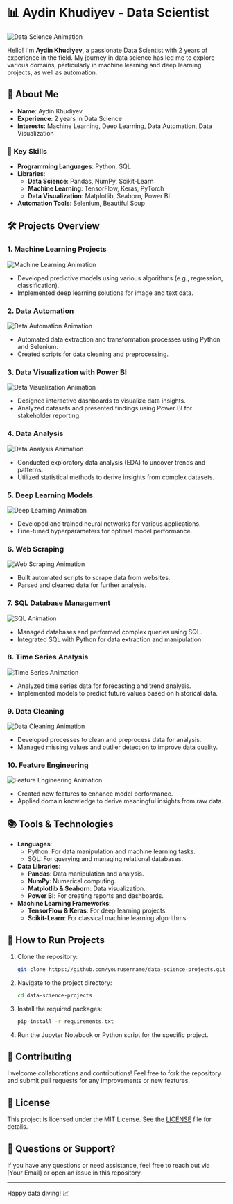 # 📊 Aydin Khudiyev - Data Scientist

![Data Science Animation](https://media.giphy.com/media/xT0xeJpnrLKf5Aqg1O/giphy.gif)

Hello! I'm **Aydin Khudiyev**, a passionate Data Scientist with 2 years of experience in the field. My journey in data science has led me to explore various domains, particularly in machine learning and deep learning projects, as well as automation.

## 🚀 About Me

- **Name**: Aydin Khudiyev
- **Experience**: 2 years in Data Science
- **Interests**: Machine Learning, Deep Learning, Data Automation, Data Visualization

### 🌟 Key Skills

- **Programming Languages**: Python, SQL
- **Libraries**: 
  - **Data Science**: Pandas, NumPy, Scikit-Learn
  - **Machine Learning**: TensorFlow, Keras, PyTorch
  - **Data Visualization**: Matplotlib, Seaborn, Power BI
- **Automation Tools**: Selenium, Beautiful Soup

## 🛠️ Projects Overview

### 1. Machine Learning Projects
![Machine Learning Animation](https://media.giphy.com/media/26xBKI2fW5xkfjRHK/giphy.gif)
- Developed predictive models using various algorithms (e.g., regression, classification).
- Implemented deep learning solutions for image and text data.

### 2. Data Automation
![Data Automation Animation](https://media.giphy.com/media/3o85xI4P4R60L7vGB6/giphy.gif)
- Automated data extraction and transformation processes using Python and Selenium.
- Created scripts for data cleaning and preprocessing.

### 3. Data Visualization with Power BI
![Data Visualization Animation](https://media.giphy.com/media/l0MYLPz8izl30pN1m/giphy.gif)
- Designed interactive dashboards to visualize data insights.
- Analyzed datasets and presented findings using Power BI for stakeholder reporting.

### 4. Data Analysis
![Data Analysis Animation](https://media.giphy.com/media/l0MYuK3U0lOf3h4v6/giphy.gif)
- Conducted exploratory data analysis (EDA) to uncover trends and patterns.
- Utilized statistical methods to derive insights from complex datasets.

### 5. Deep Learning Models
![Deep Learning Animation](https://media.giphy.com/media/3o7btYFm7Zwbtfo0OC/giphy.gif)
- Developed and trained neural networks for various applications.
- Fine-tuned hyperparameters for optimal model performance.

### 6. Web Scraping
![Web Scraping Animation](https://media.giphy.com/media/3o7btYFm7Zwbtfo0OC/giphy.gif)
- Built automated scripts to scrape data from websites.
- Parsed and cleaned data for further analysis.

### 7. SQL Database Management
![SQL Animation](https://media.giphy.com/media/l0MYGx2s1BFGDgE5C/giphy.gif)
- Managed databases and performed complex queries using SQL.
- Integrated SQL with Python for data extraction and manipulation.

### 8. Time Series Analysis
![Time Series Animation](https://media.giphy.com/media/l0MYuJFlZcy8mA2N2/giphy.gif)
- Analyzed time series data for forecasting and trend analysis.
- Implemented models to predict future values based on historical data.

### 9. Data Cleaning
![Data Cleaning Animation](https://media.giphy.com/media/xUOxf56c9ihUBqX93O/giphy.gif)
- Developed processes to clean and preprocess data for analysis.
- Managed missing values and outlier detection to improve data quality.

### 10. Feature Engineering
![Feature Engineering Animation](https://media.giphy.com/media/l0MYt3uEjAzzFzsoE/giphy.gif)
- Created new features to enhance model performance.
- Applied domain knowledge to derive meaningful insights from raw data.

## 📚 Tools & Technologies

- **Languages**: 
  - Python: For data manipulation and machine learning tasks.
  - SQL: For querying and managing relational databases.
- **Data Libraries**: 
  - **Pandas**: Data manipulation and analysis.
  - **NumPy**: Numerical computing.
  - **Matplotlib & Seaborn**: Data visualization.
  - **Power BI**: For creating reports and dashboards.
- **Machine Learning Frameworks**: 
  - **TensorFlow & Keras**: For deep learning projects.
  - **Scikit-Learn**: For classical machine learning algorithms.

## 📄 How to Run Projects

1. Clone the repository:
    ```bash
    git clone https://github.com/yourusername/data-science-projects.git
    ```

2. Navigate to the project directory:
    ```bash
    cd data-science-projects
    ```

3. Install the required packages:
    ```bash
    pip install -r requirements.txt
    ```

4. Run the Jupyter Notebook or Python script for the specific project.

## 🤝 Contributing

I welcome collaborations and contributions! Feel free to fork the repository and submit pull requests for any improvements or new features.

## 📄 License

This project is licensed under the MIT License. See the [LICENSE](LICENSE) file for details.

## 🤔 Questions or Support?

If you have any questions or need assistance, feel free to reach out via [Your Email] or open an issue in this repository.

---

Happy data diving! 📈
